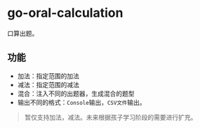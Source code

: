# go-oral-calculation

口算出题。

## 功能

* 加法：指定范围的加法
* 减法：指定范围的减法
* 混合：注入不同的出题器，生成混合的题型
* 输出不同的格式：`Console`输出，`CSV文件`输出。

> 暂仅支持加法，减法。未来根据孩子学习阶段的需要进行扩充。

